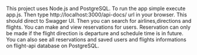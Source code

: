 This project uses Node.js and PostgreSQL. To run the app simple execute app.js. 
Then type http://localhost:3000/api-docs/ url in your browser. This should direct to Swagger UI. 
Then you can search for airlines,directions and flights. 
You can make and view reservations for users.
Reservation can only be made if the flight direction is departure and schedule time is in future.
You can also see all reservations and saved users and flights informations on flight-api database on PostgreSQL.

